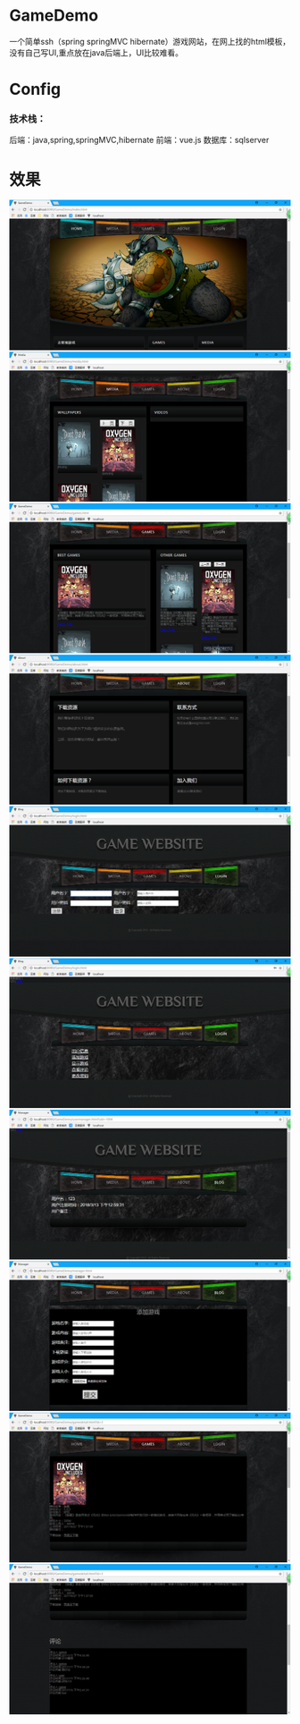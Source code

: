 # GameDemo
一个简单ssh（spring springMVC hibernate）游戏网站，在网上找的html模板，没有自己写UI,重点放在java后端上，UI比较难看。
# Config
### 技术栈：
后端：java,spring,springMVC,hibernate
前端：vue.js
数据库：sqlserver
# 效果
![](images/1.png)
![](images/2.png)
![](images/3.png)
![](images/4.png)
![](images/5.png)
![](images/6.png)
![](images/7.png)
![](images/8.png)
![](images/9.png)
![](images/10.png)
